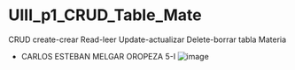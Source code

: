 # UIII_p1_CRUD_Table_Mate
CRUD create-crear Read-leer Update-actualizar Delete-borrar tabla Materia
- CARLOS ESTEBAN MELGAR OROPEZA 5-I
![image](https://github.com/user-attachments/assets/57382f1b-a4a9-468f-9dc4-3644c9e9ec22)

